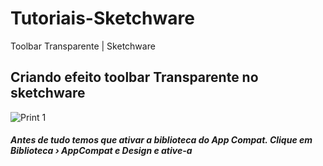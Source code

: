 # Tutoriais-Sketchware
Toolbar Transparente | Sketchware
## Criando efeito toolbar Transparente no sketchware

![Print 1](https://github.com/Gabriel-True/Tutoriais-Sketchware/blob/main/Screenshot_20201025-124420.png)

##### Antes de tudo temos que ativar a biblioteca do App Compat. Clique em Biblioteca › AppCompat e Design e ative-a
